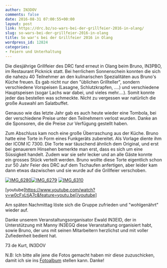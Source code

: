 ```yaml
---
author: IN3DOV
comments: false
date: 2016-08-31 07:00:55+00:00
layout: post
link: https://drc.bz/so-wars-bei-der-grillfeier-2016-in-olang/
slug: so-wars-bei-der-grillfeier-2016-in-olang
title: So war's bei der Grillfeier 2016 in Olang
wordpress_id: 12824
categories:
- Feiern und Unterhaltung
---
```


Die diesjährige Grillfeier des DRC fand erneut in Olang beim Bruno, IN3PBO, im Restaurant Picknick statt. Bei herrlichem Sonnenschein konnten die sich die nahezu 40 Teilnehmer an den kulinarischen Spezialitäten aus Bruno's Küche freuen. Es gab nicht nur den "üblichen Grillteller", sondern verschiedene Vorspeisen (Lasagne, Schlutzkrapfen, ....) und verschiedene Hauptspeisen (sogar Lachs war dabei, und vieles mehr....). Somit konnte jeder das bestellen was schmeckte. Nicht zu vergessen war natürlich die große Auswahl am Salatbuffet.




Genauso wie das letzte Jahr gab es auch heute wieder eine Tombola, bei der verschiedene Preise unter den Teilnehmern verlost wurden. Danke an die Sponsoren, die die Preise zur Verfügung gestellt haben.




Zum Abschluss kam noch eine große Überraschung aus der Küche. Bruno hatte eine Torte in Form eines Funkgeräts zubereitet. Als Vorlage diente ihm der ICOM IC 7300. Die Torte war täuschend ähnlich dem Original, und erst bei genauerem Hinsehen bemerkte man erst, dass es sich um eine Süssigkeit handelt. Zudem war sie sehr lecker und an alle Gäste konnte ein grosses Stück verteilt werden. Bruno wollte diese Torte eigentlich schon zur 50 Jahr Feier des DRC auf dem Tschaufen anfertigen, aber leider kam dann etwas dazwischen und sie wurde auf die Grillfeier verschoben.


[![IMG_6280](https://drc.bz/wp-content/uploads/2016/08/IMG_6280-225x300.jpg)](https://drc.bz/wp-content/uploads/2016/08/IMG_6280.jpg)[![IMG_6279](https://drc.bz/wp-content/uploads/2016/08/IMG_6279-225x300.jpg)](https://drc.bz/wp-content/uploads/2016/08/IMG_6279.jpg) [![IMG_6310](https://drc.bz/wp-content/uploads/2016/08/IMG_6310-225x300.jpg)](https://drc.bz/wp-content/uploads/2016/08/IMG_6310.jpg)


[youtube]https://www.youtube.com/watch?v=w0cFxLtjA7c&feature=youtu.be[/youtube]




Am späten Nachmittag löste sich die Gruppe zufrieden und "wohlgenährt" wieder auf.




Danke unserem Veranstaltungsorganisator Ewald IN3EID, der in Unterstützung mit Manny IN3EGQ diese Veranstaltung organisiert habt, sowie Bruno, der uns mit seinen Mitarbeitern herzlichst und mit voller Zufiedenheit bedient hat.


73 de Kurt, IN3DOV

N.B: Ich bitte alle jene die Fotos gemacht haben mir diese zuzuschicken, damit ich sie ins [Fotoalbum](https://drc.bz/drc-intern/fotoalbum/?occur=1&cover=0&album=24) stellen kann. Danke!
